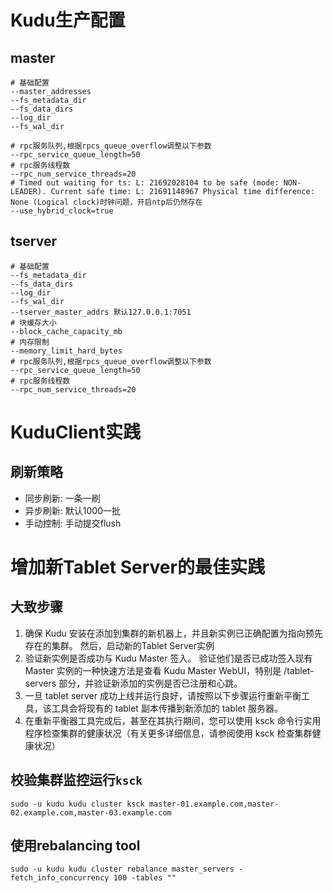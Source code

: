 # Kudu生产配置

## master

```
# 基础配置
--master_addresses
--fs_metadata_dir
--fs_data_dirs
--log_dir
--fs_wal_dir

# rpc服务队列,根据rpcs_queue_overflow调整以下参数
--rpc_service_queue_length=50
# rpc服务线程数
--rpc_num_service_threads=20
# Timed out waiting for ts: L: 21692028104 to be safe (mode: NON-LEADER). Current safe time: L: 21691148967 Physical time difference: None (Logical clock)时钟问题，开启ntp后仍然存在
--use_hybrid_clock=true
```

## tserver

```
# 基础配置
--fs_metadata_dir
--fs_data_dirs
--log_dir
--fs_wal_dir
--tserver_master_addrs 默认127.0.0.1:7051
# 块缓存大小
--block_cache_capacity_mb
# 内存限制
--memory_limit_hard_bytes
# rpc服务队列,根据rpcs_queue_overflow调整以下参数
--rpc_service_queue_length=50
# rpc服务线程数
--rpc_num_service_threads=20
```

# KuduClient实践

## 刷新策略

* 同步刷新: 一条一刷
* 异步刷新: 默认1000一批
* 手动控制: 手动提交flush

# 增加新Tablet Server的最佳实践

## 大致步骤

1. 确保 Kudu 安装在添加到集群的新机器上，并且新实例已正确配置为指向预先存在的集群。 然后，启动新的Tablet Server实例
2. 验证新实例是否成功与 Kudu Master 签入。 验证他们是否已成功签入现有 Master 实例的一种快速方法是查看 Kudu Master WebUI，特别是 /tablet-servers 部分，并验证新添加的实例是否已注册和心跳。
3. 一旦 tablet server 成功上线并运行良好，请按照以下步骤运行重新平衡工具，该工具会将现有的 tablet 副本传播到新添加的 tablet 服务器。
4. 在重新平衡器工具完成后，甚至在其执行期间，您可以使用 ksck 命令行实用程序检查集群的健康状况（有关更多详细信息，请参阅使用 ksck 检查集群健康状况）

## 校验集群监控运行`ksck`

```shell
sudo -u kudu kudu cluster ksck master-01.example.com,master-02.example.com,master-03.example.com
```

## 使用rebalancing tool

```shell
sudo -u kudu kudu cluster rebalance master_servers -fetch_info_concurrency 100 -tables ""
```
